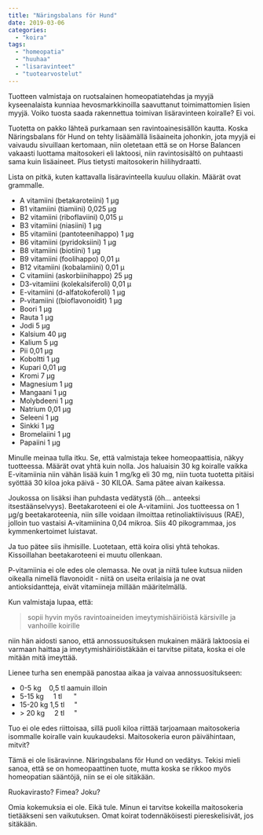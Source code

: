 ```yaml
---
title: "Näringsbalans för Hund"
date: 2019-03-06
categories: 
  - "koira"
tags: 
  - "homeopatia"
  - "huuhaa"
  - "lisaravinteet"
  - "tuotearvostelut"
---
```


Tuotteen valmistaja on ruotsalainen homeopatiatehdas ja myyjä kyseenalaista kunniaa hevosmarkkinoilla saavuttanut toimimattomien lisien myyjä. Voiko tuosta saada rakennettua toimivan lisäravinteen koiralle? Ei voi.

<!--more-->

Tuotetta on pakko lähteä purkamaan sen ravintoainesisällön kautta. Koska Näringsbalans för Hund on tehty lisäämällä lisäaineita johonkin, jota myyjä ei vaivaudu sivuillaan kertomaan, niin oletetaan että se on Horse Balancen vakaasti luottama maitosokeri eli laktoosi, niin ravintosisältö on puhtaasti sama kuin lisäaineet. Plus tietysti maitosokerin hiilihydraatti.

Lista on pitkä, kuten kattavalla lisäravinteella kuuluu ollakin. Määrät ovat grammalle.

- A vitamiini (betakaroteiini) 1 µg
- B1 vitamiini (tiamiini) 0,025 µg
- B2 vitamiini (riboflaviini) 0,015 µ
- B3 vitamiini (niasiini) 1 µg
- B5 vitamiini (pantoteenihappo) 1 µg
- B6 vitamiini (pyridoksiini) 1 µg
- B8 vitamiini (biotiini) 1 µg
- B9 vitamiini (foolihappo) 0,01 µ
- B12 vitamiini (kobalamiini) 0,01 µ
- C vitamiini (askorbiinihappo) 25 µg
- D3-vitamiini (kolekalsiferoli) 0,01 µ
- E-vitamiini (d-alfatokoferoli) 1 µg
- P-vitamiini ((bioflavonoidit) 1 µg
- Boori 1 µg
- Rauta 1 µg
- Jodi 5 µg
- Kalsium 40 µg
- Kalium 5 µg
- Pii 0,01 µg
- Koboltti 1 µg
- Kupari 0,01 µg
- Kromi 7 µg
- Magnesium 1 µg
- Mangaani 1 µg
- Molybdeeni 1 µg
- Natrium 0,01 µg
- Seleeni 1 µg
- Sinkki 1 µg
- Bromelaiini 1 µg
- Papaiini 1 µg

Minulle meinaa tulla itku. Se, että valmistaja tekee homeopaattisia, näkyy tuotteessa. Määrät ovat yhtä kuin nolla. Jos haluaisin 30 kg koiralle vaikka E-vitamiinia niin vähän lisää kuin 1 mg/kg eli 30 mg, niin tuota tuotetta pitäisi syöttää 30 kiloa joka päivä - 30 KILOA. Sama pätee aivan kaikessa.

Joukossa on lisäksi ihan puhdasta vedätystä (öh... anteeksi itsestäänselvyys). Beetakaroteeni ei ole A-vitamiini. Jos tuotteessa on 1 µg/g beetakaroteenia, niin sille voidaan ilmoittaa retinoliaktiivisuus (RAE), jolloin tuo vastaisi A-vitamiinina 0,04 mikroa. Siis 40 pikogrammaa, jos kymmenkertoimet luistavat.

Ja tuo pätee siis ihmisille. Luotetaan, että koira olisi yhtä tehokas. Kissoillahan beetakaroteeni ei muutu ollenkaan.

P-vitamiinia ei ole edes ole olemassa. Ne ovat ja niitä tulee kutsua niiden oikealla nimellä flavonoidit - niitä on useita erilaisia ja ne ovat antioksidantteja, eivät vitamiineja millään määritelmällä.

Kun valmistaja lupaa, että:

> sopii hyvin myös ravintoaineiden imeytymishäiriöistä kärsiville ja vanhoille koirille

niin hän aidosti sanoo, että annossuosituksen mukainen määrä laktoosia ei varmaan haittaa ja imeytymishäiriöistäkään ei tarvitse piitata, koska ei ole mitään mitä imeyttää.

Lienee turha sen enempää panostaa aikaa ja vaivaa annossuositukseen:

- 0-5 kg    0,5 tl aamuin illoin
- 5-15 kg     1 tl      "
- 15-20 kg 1,5 tl     "
- \> 20 kg     2 tl     "

Tuo ei ole edes riittoisaa, sillä puoli kiloa riittää tarjoamaan maitosokeria isommalle koiralle vain kuukaudeksi. Maitosokeria euron päivähintaan, mitvit?

Tämä ei ole lisäravinne. Näringsbalans för Hund on vedätys. Tekisi mieli sanoa, että se on homeopaattinen tuote, mutta koska se rikkoo myös homeopatian sääntöjä, niin se ei ole sitäkään.

Ruokavirasto? Fimea? Joku?

Omia kokemuksia ei ole. Eikä tule. Minun ei tarvitse kokeilla maitosokeria tietääkseni sen vaikutuksen. Omat koirat todennäköisesti piereskelisivät, jos sitäkään.

